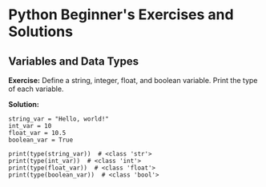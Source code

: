 # Python Beginner's Exercises and Solutions

## Variables and Data Types

**Exercise:** Define a string, integer, float, and boolean variable. Print the type of each variable.

**Solution:**
```pyton
string_var = "Hello, world!"
int_var = 10
float_var = 10.5
boolean_var = True

print(type(string_var))  # <class 'str'>
print(type(int_var))  # <class 'int'>
print(type(float_var))  # <class 'float'>
print(type(boolean_var))  # <class 'bool'>
```



















































